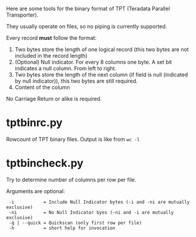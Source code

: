 Here are some tools for the binary format of TPT (Teradata Parallel Transporter).

They usually operate on files, so no piping is currently supported.

Every record **must** follow the format:

1. Two bytes store the length of one logical record (this two bytes are not included in the record length)
2. (Optional) Null indicator. For every 8 columns one byte. A set bit indicates a null column. From left to right.
3. Two bytes store the length of the next column (if field is null (indicated by null indicator)), this two bytes are still required.
4. Content of the column

No Carriage Return or alike is required.

# tptbinrc.py

Rowcount of TPT binary files. Output is like from `wc -l`

# tptbincheck.py

Try to determine number of columns per row per file.

Arguments are optional:
```
 -i           = Include Null Indicator bytes (-i and -ni are mutually exclusive)
 -ni          = No Null Indicator byes (-ni and -i are mutually exclusive)
 -q | --quick = Quickscan (only first row per file)
 -h           = short help for invocation
```
